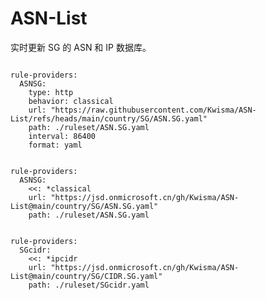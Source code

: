 
# ASN-List

实时更新 SG 的 ASN 和 IP 数据库。

<pre><code class="language-javascript">
rule-providers:
  ASNSG:
    type: http
    behavior: classical
    url: "https://raw.githubusercontent.com/Kwisma/ASN-List/refs/heads/main/country/SG/ASN.SG.yaml"
    path: ./ruleset/ASN.SG.yaml
    interval: 86400
    format: yaml
</code></pre>

<pre><code class="language-javascript">
rule-providers:
  ASNSG:
    <<: *classical
    url: "https://jsd.onmicrosoft.cn/gh/Kwisma/ASN-List@main/country/SG/ASN.SG.yaml"
    path: ./ruleset/ASN.SG.yaml
</code></pre>

<pre><code class="language-javascript">
rule-providers:
  SGcidr:
    <<: *ipcidr
    url: "https://jsd.onmicrosoft.cn/gh/Kwisma/ASN-List@main/country/SG/CIDR.SG.yaml"
    path: ./ruleset/SGcidr.yaml
</code></pre>